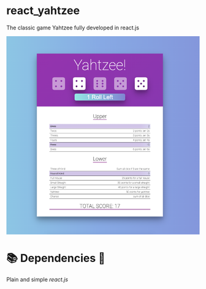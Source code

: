 # react_yahtzee
The classic game Yahtzee fully developed in react.js

![](public/1.png)

# 📚 Dependencies 👾  
Plain and simple <i>react.js</i> <br>
